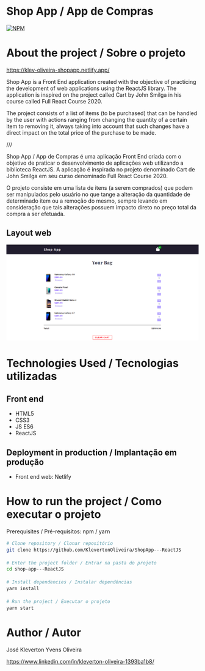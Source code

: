 # Shop App / App de Compras
[![NPM](https://img.shields.io/npm/l/react)](https://github.com/KlevertonOliveira/ShopApp---ReactJS/blob/master/LICENSE)

# About the project / Sobre o projeto

https://klev-oliveira-shopapp.netlify.app/

Shop App is a Front End application created with the objective of practicing the development of web applications using the ReactJS library. The application is inspired on the project called Cart by John Smilga in his course called Full React Course 2020.

The project consists of a list of items (to be purchased) that can be handled by the user with actions ranging from changing the quantity of a certain item to removing it, always taking into account that such changes have a direct impact on the total price of the purchase to be made.

///

Shop App / App de Compras é uma aplicação Front End criada com o objetivo de praticar o desenvolvimento de aplicações web utilizando a biblioteca ReactJS. A aplicação é inspirada no projeto denominado Cart de John Smilga em seu curso denominado Full React Course 2020.

O projeto consiste em uma lista de itens (a serem comprados) que podem ser manipulados pelo usuário no que tange a alteração da quantidade de determinado item ou a remoção do mesmo, sempre levando em consideração que tais alterações possuem impacto direto no preço total da compra a ser efetuada.

## Layout web
![](assets/shopApp-main.png)

# Technologies Used / Tecnologias utilizadas

## Front end
- HTML5
- CSS3
- JS ES6
- ReactJS

## Deployment in production / Implantação em produção
- Front end web: Netlify

#  How to run the project / Como executar o projeto

Prerequisites / Pré-requisitos: npm / yarn

```bash
# Clone repository / Clonar repositório
git clone https://github.com/KlevertonOliveira/ShopApp---ReactJS

# Enter the project folder / Entrar na pasta do projeto
cd shop-app---ReactJS

# Install dependencies / Instalar dependências
yarn install

# Run the project / Executar o projeto
yarn start
```

# Author / Autor

José Kleverton Yvens Oliveira

https://www.linkedin.com/in/kleverton-oliveira-1393ba1b8/


